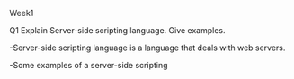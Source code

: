 Week1 

Q1 Explain Server-side scripting language. Give examples.

-Server-side scripting language is a language that deals with web servers.

-Some examples of a server-side scripting
